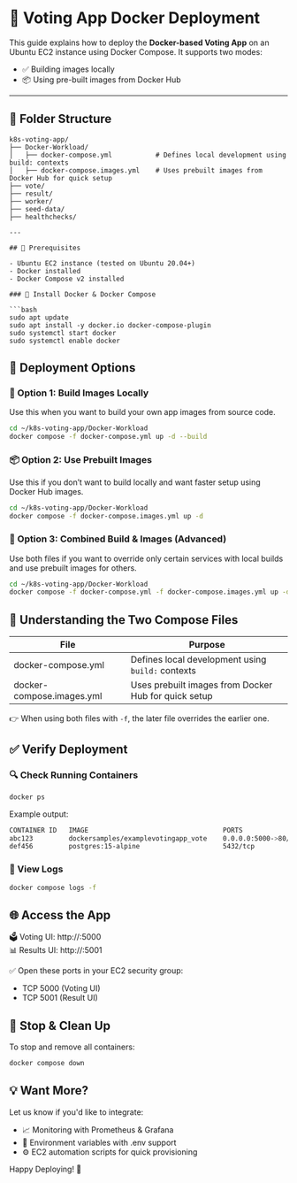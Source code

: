# 🐳 Voting App Docker Deployment

This guide explains how to deploy the **Docker-based Voting App** on an Ubuntu EC2 instance using Docker Compose. It supports two modes:

- ✅ Building images locally
- 📦 Using pre-built images from Docker Hub

---

## 📁 Folder Structure

```
k8s-voting-app/
├── Docker-Workload/
│   ├── docker-compose.yml           # Defines local development using build: contexts
│   ├── docker-compose.images.yml    # Uses prebuilt images from Docker Hub for quick setup
├── vote/
├── result/
├── worker/
├── seed-data/
├── healthchecks/

---

## 🧾 Prerequisites

- Ubuntu EC2 instance (tested on Ubuntu 20.04+)
- Docker installed
- Docker Compose v2 installed

### 🔧 Install Docker & Docker Compose

```bash
sudo apt update
sudo apt install -y docker.io docker-compose-plugin
sudo systemctl start docker
sudo systemctl enable docker
```

## 🚀 Deployment Options

### 🔧 Option 1: Build Images Locally
Use this when you want to build your own app images from source code.

```bash
cd ~/k8s-voting-app/Docker-Workload
docker compose -f docker-compose.yml up -d --build
```

### 📦 Option 2: Use Prebuilt Images
Use this if you don’t want to build locally and want faster setup using Docker Hub images.

```bash
cd ~/k8s-voting-app/Docker-Workload
docker compose -f docker-compose.images.yml up -d
```

### 🧪 Option 3: Combined Build & Images (Advanced)
Use both files if you want to override only certain services with local builds and use prebuilt images for others.

```bash
cd ~/k8s-voting-app/Docker-Workload
docker compose -f docker-compose.yml -f docker-compose.images.yml up -d --build
```

## 🧠 Understanding the Two Compose Files

| File                     | Purpose                                         |
|--------------------------|-------------------------------------------------|
| docker-compose.yml       | Defines local development using `build:` contexts |
| docker-compose.images.yml| Uses prebuilt images from Docker Hub for quick setup |

👉 When using both files with `-f`, the later file overrides the earlier one.

## ✅ Verify Deployment

### 🔍 Check Running Containers

```bash
docker ps
```

Example output:

```bash
CONTAINER ID   IMAGE                                  PORTS                    NAMES
abc123         dockersamples/examplevotingapp_vote    0.0.0.0:5000->80/tcp     docker-workload-vote-1
def456         postgres:15-alpine                     5432/tcp                 docker-workload-db-1
```

### 📜 View Logs

```bash
docker compose logs -f
```

## 🌐 Access the App

🗳️ Voting UI: http://<your-ec2-public-ip>:5000  
📊 Results UI: http://<your-ec2-public-ip>:5001

✅ Open these ports in your EC2 security group:

- TCP 5000 (Voting UI)
- TCP 5001 (Result UI)

## 🛑 Stop & Clean Up

To stop and remove all containers:

```bash
docker compose down
```

## 💡 Want More?

Let us know if you'd like to integrate:

- 📈 Monitoring with Prometheus & Grafana
- 🌿 Environment variables with .env support
- ⚙️ EC2 automation scripts for quick provisioning

Happy Deploying! 🚀
